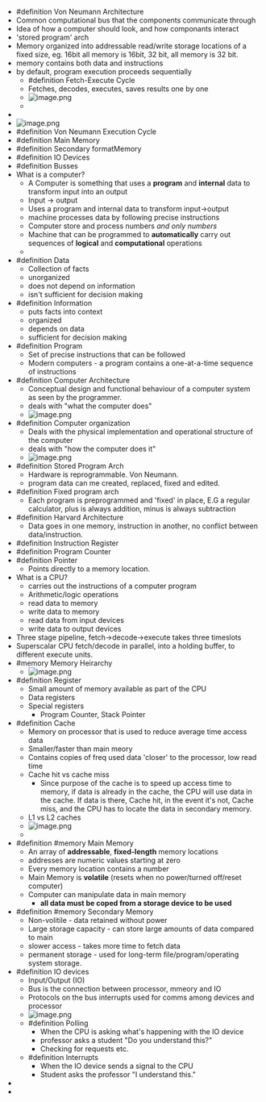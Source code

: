 - #definition Von Neumann Architecture
- Common computational bus that the components communicate through
- Idea of how a computer should look, and how componants interact
- 'stored program' arch
- Memory organized into addressable read/write storage locations of a fixed size, eg. 16bit all memory is 16bit, 32 bit, all memory is 32 bit.
- memory contains both data and instructions
- by default, program execution proceeds sequentially
	- #definition Fetch-Execute Cycle
	- Fetches, decodes, executes, saves results one by one
	- ![image.png](../assets/image_1736454945970_0.png)
	-
-
- ![image.png](../assets/image_1736454295423_0.png)
- #definition Von Neumann Execution Cycle
- #definition Main Memory
- #definition Secondary formatMemory
- #definition IO Devices
- #definition Busses
- What is a computer?
	- A Computer is something that uses a __program__ and __internal__ data to transform input into an output
	- Input -> output
	- Uses a program and internal data to transform input->output
	- machine processes data by following precise instructions
	- Computer store and process numbers *and only numbers*
	- Machine that can be programmed to **automatically** carry out  sequences of **logical** and **computational** operations
	-
- #definition Data
	- Collection of facts
	- unorganized
	- does not depend on information
	- isn't sufficient for decision making
- #definition Information
	- puts facts into context
	- organized
	- depends on data
	- sufficient for decision making
- #definition Program
	- Set of precise instructions that can be followed
	- Modern computers - a program contains a one-at-a-time sequence of instructions
- #definition Computer Architecture
	- Conceptual design and functional behaviour of a computer system as seen by the programmer.
	- deals with "what the computer does"
	- ![image.png](../assets/image_1736454082262_0.png)
- #definition Computer organization
	- Deals with the physical implementation and operational structure of the computer
	- deals with "how the computer does it"
	- ![image.png](../assets/image_1736454100655_0.png)
- #definition Stored Program Arch
	- Hardware is reprogrammable.  Von Neumann.
	- program data can me created, replaced, fixed and edited.
- #definition Fixed program arch
	- Each program is preprogrammed and 'fixed' in place, E.G a regular calculator, plus is always addition, minus is always subtraction
- #definition Harvard Architecture
	- Data goes in one memory, instruction in another, no conflict between data/instruction.
- #definition Instruction Register
- #definition Program Counter
- #definition Pointer
	- Points directly to a memory location.
- What is a CPU?
	- carries out the instructions of a computer program
	- Arithmetic/logic operations
	- read data to memory
	- write data to memory
	- read data from input devices
	- write data to output devices
- Three stage pipeline, fetch->decode->execute takes three timeslots
- Superscalar CPU fetch/decode in parallel, into a holding buffer, to different execute units.
- #memory Memory Heirarchy
	- ![image.png](../assets/image_1736456064691_0.png)
- #definition Register
	- Small amount of memory available as part of the CPU
	- Data registers
	- Special registers
		- Program Counter, Stack Pointer
- #definition Cache
	- Memory on processor that is used to reduce average time access data
	- Smaller/faster than main meory
	- Contains copies of freq used data 'closer' to the processor, low read time
	- Cache hit vs cache miss
		- Since purpose of the cache is to speed up access time to memory, if data is already in the cache, the CPU will use data in the cache.  If data is there, Cache hit, in the event it's not, Cache miss, and the CPU has to locate the data in secondary memory.
	- L1 vs L2 caches
	- ![image.png](../assets/image_1736456435321_0.png)
	-
- #definition #memory Main Memory
	- An array of **addressable**, **fixed-length** memory locations
	- addresses are numeric values starting at zero
	- Every memory location contains a number
	- Main Memory is **volatile** (resets when no power/turned off/reset computer)
	- Computer can manipulate data in main memory
		- **all data must be coped from a storage device to be used**
- #definition #memory Secondary Memory
	- Non-volitile - data retained without power
	- Large storage capacity - can store large amounts of data compared to main
	- slower access - takes more time to fetch data
	- permanent storage - used for long-term file/program/operating system storage.
- #definition IO devices
	- Input/Output (IO)
	- Bus is the connection between processor, mmeory and IO
	- Protocols on the bus interrupts used for comms among devices and processor
	- ![image.png](../assets/image_1736457331623_0.png)
	- #definition Polling
		- When the CPU is asking what's happening with the IO device
		- professor asks a student "Do you understand this?"
		- Checking for requests etc.
	- #definition Interrupts
		- When the IO device sends a signal to the CPU
		- Student asks the professor "I understand this."
-
-